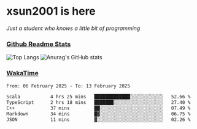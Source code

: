 # xsun2001 is here

*Just a student who knows a little bit of programming*

### [Github Readme Stats](https://github.com/anuraghazra/github-readme-stats)

![Top Langs](https://github-readme-stats.vercel.app/api/top-langs/?username=xsun2001&layout=compact&theme=radical) ![Anurag's GitHub stats](https://github-readme-stats.vercel.app/api?username=xsun2001&show_icons=true&theme=radical)

### [WakaTime](https://wakatime.com)

<!--START_SECTION:waka-->

```txt
From: 06 February 2025 - To: 13 February 2025

Scala           4 hrs 25 mins   █████████████░░░░░░░░░░░░   52.66 %
TypeScript      2 hrs 18 mins   ███████░░░░░░░░░░░░░░░░░░   27.40 %
C++             37 mins         ██░░░░░░░░░░░░░░░░░░░░░░░   07.49 %
Markdown        34 mins         █▓░░░░░░░░░░░░░░░░░░░░░░░   06.75 %
JSON            11 mins         ▓░░░░░░░░░░░░░░░░░░░░░░░░   02.26 %
```

<!--END_SECTION:waka-->
